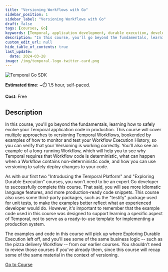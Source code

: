 ```yaml
---
title: "Versioning Workflows with Go"
sidebar_position: 1
sidebar_label: "Versioning Workflows with Go"
draft: false
tags: [courses, Go]
keywords: [Temporal, application development, durable execution, development lifecycle, testing, debugging, deployment, best practices, automated testing, event history, workflow execution, production updates]
description: "In this course, you'll go beyond the fundamentals, learning how to safely evolve your Temporal application code in production. There are several approaches to versioning Temporal Workflows."
custom_edit_url: null
hide_table_of_contents: true
last_update:
  date: 2024-03-28
image: /img/temporal-logo-twitter-card.png
---
```


<!-- Generated Mar 28 2024 -->
<!-- DO NOT edit this file directly. -->

![Temporal Go SDK](/img/sdk_banners/banner_go.png)

**Estimated time**: ~⏱️ 1.5 hour, self-paced.

**Cost**: Free

## Description

In this course, you'll go beyond the fundamentals, learning how to safely evolve your Temporal application code in production. This course will cover multiple approaches to versioning Temporal Workflows, bookended by examples of how to monitor and test your Workflow Execution History, so you can verify that your Versioning is working correctly. You'll also see an example of a long-running Workflow, which will help you to see why Temporal requires that Workflow code is deterministic, what can happen when a Workflow contains non-deterministic code, and how you can use versioning to safely deploy changes to your code.

As with our first two "Introducing the Temporal Platform" and "Exploring Durable Execution" courses, you won't need to be an expert Go developer to successfully complete this course. That said, you will see more idiomatic language features, and more production-ready code snippets. This course also uses some third-party packages, such as the "testify" package used for unit tests, to make the examples better reflect what an experienced developer would do. However, it's important to remember that the example code used in this course was designed to support learning a specific aspect of Temporal, not to serve as a ready-to-use template for implementing a production system.

The examples and code in this course will pick up where Exploring Durable Execution left off, and you'll see some of the same business logic -- such as the pizza delivery Workflow -- from our earlier courses. You shouldn't need to review those courses if you've already them, since this course will recap some of the same material in the context of versioning.

 <a className="button button--primary" href="https://temporal.talentlms.com/catalog/info/id:167">Go to Course</a> 